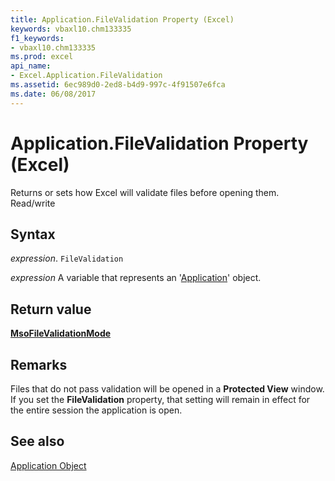 ```yaml
---
title: Application.FileValidation Property (Excel)
keywords: vbaxl10.chm133335
f1_keywords:
- vbaxl10.chm133335
ms.prod: excel
api_name:
- Excel.Application.FileValidation
ms.assetid: 6ec989d0-2ed8-b4d9-997c-4f91507e6fca
ms.date: 06/08/2017
---
```



# Application.FileValidation Property (Excel)

Returns or sets how Excel will validate files before opening them. Read/write


## Syntax

 _expression_. `FileValidation`

 _expression_ A variable that represents an '[Application](Excel.Application(object).md)' object.


## Return value

 **[MsoFileValidationMode](Office.MsoFileValidationMode.md)**


## Remarks

Files that do not pass validation will be opened in a  **Protected View** window. If you set the **FileValidation** property, that setting will remain in effect for the entire session the application is open.


## See also


[Application Object](Excel.Application(object).md)

